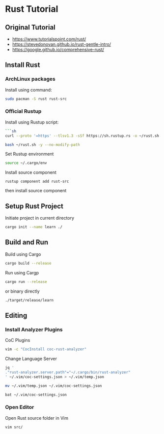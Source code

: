 # Rust Tutorial

## Original Tutorial

- https://www.tutorialspoint.com/rust/
- https://stevedonovan.github.io/rust-gentle-intro/
- https://google.github.io/comprehensive-rust/

## Install Rust

### ArchLinux packages

Install using command:

```sh
sudo pacman -S rust rust-src
```

### Official Rustup

Install using Rustup script:

```sh
```sh
curl --proto '=https' --tlsv1.3 -sSf https://sh.rustup.rs -o ~/rust.sh

bash ~/rust.sh -y --no-modify-path
```

Set Rustup environment

```sh
source ~/.cargo/env
```

Install source component

```
rustup component add rust-src
```

then install source component

## Setup Rust Project

Initiate project in current directory

```sh
cargo init --name learn ./
```

## Build and Run

Build using Cargo

```sh
cargo build --release
```

Run using Cargp

```sh
cargo run --release
```

or binary directly

```sh
./target/release/learn
```

## Editing

### Install Analyzer Plugins

CoC Plugins

```sh
vim -c "CocInstall coc-rust-analyzer"
```

Change Language Server

```sh
jq '
."rust-analyzer.server.path"="~/.cargo/bin/rust-analyzer"
' ~/.vim/coc-settings.json > ~/.vim/temp.json

mv ~/.vim/temp.json ~/.vim/coc-settings.json

bat ~/.vim/coc-settings.json
```

### Open Editor

Open Rust source folder in Vim

```sh
vim src/
```
